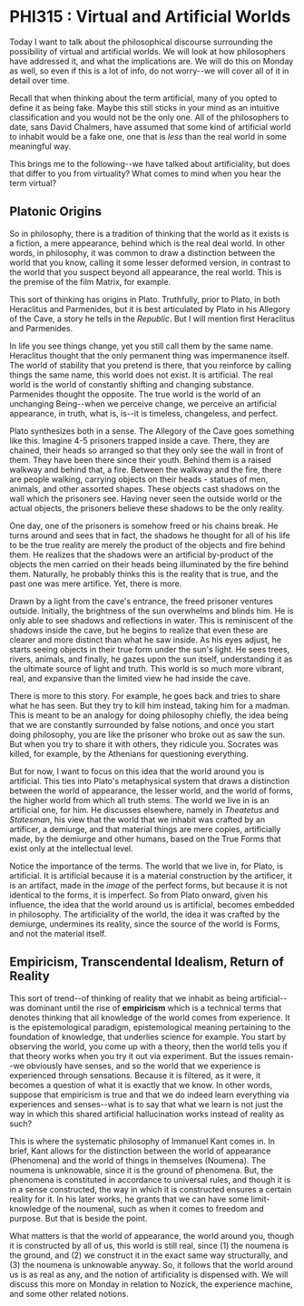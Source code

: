 # PHI315 : Virtual and Artificial Worlds 

Today I want to talk about the philosophical discourse surrounding the possibility of virtual and artificial worlds. We will look at how philosophers have addressed it, and what the implications are. We will do this on Monday as well, so even if this is a lot of info, do not worry--we will cover all of it in detail over time. 

Recall that when thinking about the term artificial, many of you opted to define it as being fake. Maybe this still sticks in your mind as an intuitive classification and you would not be the only one. All of the philosophers to date, sans David Chalmers, have assumed that some kind of artificial world to inhabit would be a fake one, one that is *less* than the real world in some meaningful way. 

This brings me to the following--we have talked about artificiality, but does that differ to you from virtuality? What comes to mind when you hear the term virtual? 

## Platonic Origins 

So in philosophy, there is a tradition of thinking that the world as it exists is a fiction, a mere appearance, behind which is the real deal world. In other words, in philosophy, it was common to draw a distinction between the world that you know, calling it some lesser deformed version, in contrast to the world that you suspect beyond all appearance, the real world. This is the premise of the film Matrix, for example. 

This sort of thinking has origins in Plato. Truthfully, prior to Plato, in both Heraclitus and Parmenides, but it is best articulated by Plato in his Allegory of the Cave, a story he tells in the *Republic*. But I will mention first Heraclitus and Parmenides. 

In life you see things change, yet you still call them by the same name. Heraclitus thought that the only permanent thing was impermanence itself. The world of stability that you pretend is there, that you reinforce by calling things the same name, this world does not exist. It is artificial. The real world is the world of constantly shifting and changing substance. Parmenides thought the opposite. The true world is the world of an unchanging Being--when we perceive change, we perceive an artificial appearance, in truth, what is, is--it is timeless, changeless, and perfect. 

Plato synthesizes both in a sense. The Allegory of the Cave goes something like this. Imagine 4-5 prisoners trapped inside a cave. There, they are chained, their heads so arranged so that they only see the wall in front of them. They have been there since their youth. Behind them is a raised walkway and behind that, a fire. Between the walkway and the fire, there are people walking, carrying objects on their heads - statues of men, animals, and other assorted shapes. These objects cast shadows on the wall which the prisoners see. Having never seen the outside world or the actual objects, the prisoners believe these shadows to be the only reality.

One day, one of the prisoners is somehow freed or his chains break. He turns around and sees that in fact, the shadows he thought for all of his life to be the true reality are merely the product of the objects and fire behind them. He realizes that the shadows were an artificial by-product of the objects the men carried on their heads being illuminated by the fire behind them. Naturally, he probably thinks this is the reality that is true, and the past one was mere artifice. Yet, there is more. 

Drawn by a light from the cave's entrance, the freed prisoner ventures outside. Initially, the brightness of the sun overwhelms and blinds him. He is only able to see shadows and reflections in water. This is reminiscent of the shadows inside the cave, but he begins to realize that even these are clearer and more distinct than what he saw inside. As his eyes adjust, he starts seeing objects in their true form under the sun's light. He sees trees, rivers, animals, and finally, he gazes upon the sun itself, understanding it as the ultimate source of light and truth. This world is so much more vibrant, real, and expansive than the limited view he had inside the cave.

There is more to this story. For example, he goes back and tries to share what he has seen. But they try to kill him instead, taking him for a madman. This is meant to be an analogy for doing philosophy chiefly, the idea being that we are constantly surrounded by false notions, and once you start doing philosophy, you are like the prisoner who broke out as saw the sun. But when you try to share it with others, they ridicule you. Socrates was killed, for example, by the Athenians for questioning everything. 

But for now, I want to focus on this idea that the world around you is artificial. This ties into Plato's metaphysical system that draws a distinction between the world of appearance, the lesser world, and the world of forms, the higher world from which all truth stems. The world we live in is an artificial one, for him. He discusses elsewhere, namely in *Theatetus* and *Statesman*, his view that the world that we inhabit was crafted by an artificer, a demiurge, and that material things are mere copies, artificially made, by the demiurge and other humans, based on the True Forms that exist only at the intellectual level. 

Notice the importance of the terms. The world that we live in, for Plato, is artificial. It is artificial because it is a material construction by the artificer, it is an artifact, made in the *image* of the perfect forms, but because it is not identical to the forms, it is imperfect. So from Plato onward, given his influence, the idea that the world around us is artificial, becomes embedded in philosophy. The artificiality of the world, the idea it was crafted by the demiurge, undermines its reality, since the source of the world is Forms, and not the material itself. 

## Empiricism, Transcendental Idealism, Return of Reality 

This sort of trend--of thinking of reality that we inhabit as being artificial--was dominant until the rise of **empiricism** which is a technical terms that denotes thinking that all knowledge of the world comes from experience. It is the epistemological paradigm, epistemological meaning pertaining to the foundation of knowledge, that underlies science for example. You start by observing the world, you come up with a theory, then the world tells you if that theory works when you try it out via experiment. But the issues remain--we obviously have senses, and so the world that we experience is experienced through sensations. Because it is filtered, as it were, it becomes a question of what it is exactly that we know. In other words, suppose that empiricism is true and that we do indeed learn everything via experiences and senses--what is to say that what we learn is not just the way in which this shared artificial hallucination works instead of reality as such? 

This is where the systematic philosophy of Immanuel Kant comes in. In brief, Kant allows for the distinction between the world of appearance (Phenomena) and the world of things in themselves (Noumena). The noumena is unknowable, since it is the ground of phenomena. But, the phenomena is constituted in accordance to universal rules, and though it is in a sense constructed, the way in which it is constructed ensures a certain reality for it. In his later works, he grants that we can have some limit-knowledge of the noumenal, such as when it comes to freedom and purpose. But that is beside the point. 

What matters is that the world of appearance, the world around you, though it is constructed by all of us, this world is still real, since (1) the noumena is the ground, and (2) we construct it in the exact same way structurally, and (3) the noumena is unknowable anyway. So, it follows that the world around us is as real as any, and the notion of artificiality is dispensed with. We will discuss this more on Monday in relation to Nozick, the experience machine, and some other related notions. 

